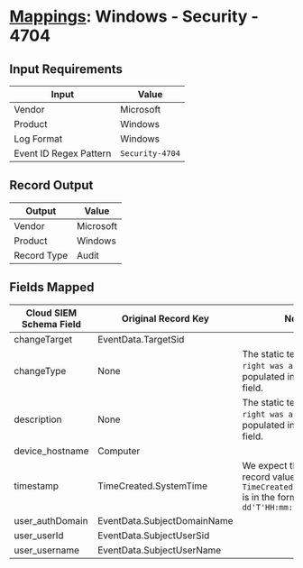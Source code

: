 # [Mappings](README.md): Windows - Security - 4704

## Input Requirements

|Input|Value|
|-----|-----|
|Vendor|Microsoft|
|Product|Windows|
|Log Format|Windows|
|Event ID Regex Pattern|`Security-4704`|

## Record Output

|Output|Value|
|------|-----|
|Vendor|Microsoft|
|Product|Windows|
|Record Type|Audit|

## Fields Mapped

|Cloud SIEM Schema Field|Original Record Key|Notes|
|-----------------------|-------------------|-----|
|changeTarget|EventData.TargetSid||
|changeType|None|The static text `A user right was assigned` is populated in this schema field.|
|description|None|The static text `A user right was assigned.` is populated in this schema field.|
|device_hostname|Computer||
|timestamp|TimeCreated.SystemTime|We expect the orginal record value of `TimeCreated.SystemTime` is in the format `yyyy-MM-dd'T'HH:mm:ss.SSSSSSSSSZ`|
|user_authDomain|EventData.SubjectDomainName||
|user_userId|EventData.SubjectUserSid||
|user_username|EventData.SubjectUserName||

